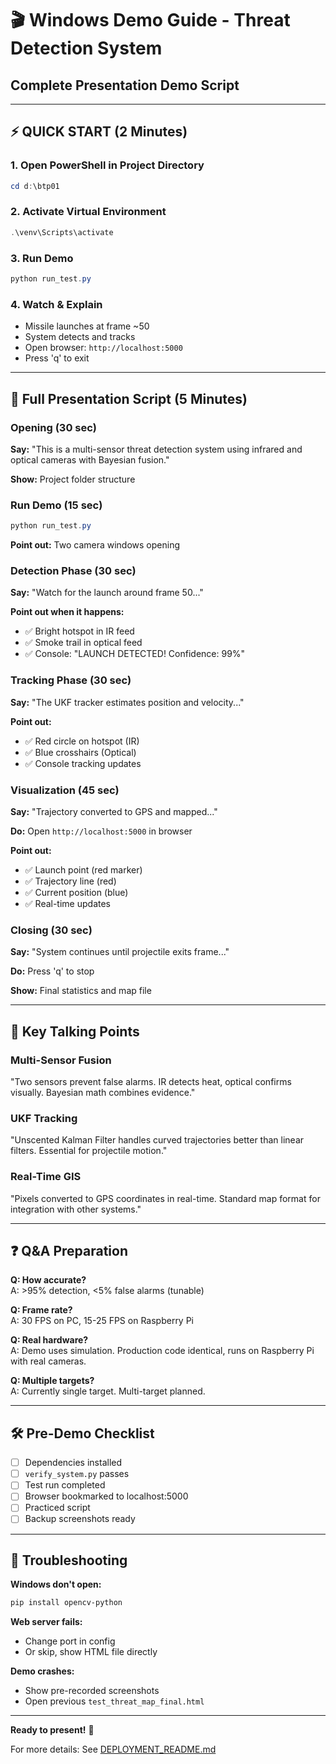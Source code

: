 # 🎬 Windows Demo Guide - Threat Detection System

## Complete Presentation Demo Script

---

## ⚡ QUICK START (2 Minutes)

### 1. Open PowerShell in Project Directory
```powershell
cd d:\btp01
```

### 2. Activate Virtual Environment
```powershell
.\venv\Scripts\activate
```

### 3. Run Demo
```powershell
python run_test.py
```

### 4. Watch & Explain
- Missile launches at frame ~50
- System detects and tracks
- Open browser: `http://localhost:5000`
- Press 'q' to exit

---

## 🎯 Full Presentation Script (5 Minutes)

### Opening (30 sec)
**Say:** "This is a multi-sensor threat detection system using infrared and optical cameras with Bayesian fusion."

**Show:** Project folder structure

### Run Demo (15 sec)
```powershell
python run_test.py
```

**Point out:** Two camera windows opening

### Detection Phase (30 sec)
**Say:** "Watch for the launch around frame 50..."

**Point out when it happens:**
- ✅ Bright hotspot in IR feed
- ✅ Smoke trail in optical feed
- ✅ Console: "LAUNCH DETECTED! Confidence: 99%"

### Tracking Phase (30 sec)
**Say:** "The UKF tracker estimates position and velocity..."

**Point out:**
- ✅ Red circle on hotspot (IR)
- ✅ Blue crosshairs (Optical)
- ✅ Console tracking updates

### Visualization (45 sec)
**Say:** "Trajectory converted to GPS and mapped..."

**Do:** Open `http://localhost:5000` in browser

**Point out:**
- ✅ Launch point (red marker)
- ✅ Trajectory line (red)
- ✅ Current position (blue)
- ✅ Real-time updates

### Closing (30 sec)
**Say:** "System continues until projectile exits frame..."

**Do:** Press 'q' to stop

**Show:** Final statistics and map file

---

## 💬 Key Talking Points

### Multi-Sensor Fusion
"Two sensors prevent false alarms. IR detects heat, optical confirms visually. Bayesian math combines evidence."

### UKF Tracking
"Unscented Kalman Filter handles curved trajectories better than linear filters. Essential for projectile motion."

### Real-Time GIS
"Pixels converted to GPS coordinates in real-time. Standard map format for integration with other systems."

---

## ❓ Q&A Preparation

**Q: How accurate?**  
A: >95% detection, <5% false alarms (tunable)

**Q: Frame rate?**  
A: 30 FPS on PC, 15-25 FPS on Raspberry Pi

**Q: Real hardware?**  
A: Demo uses simulation. Production code identical, runs on Raspberry Pi with real cameras.

**Q: Multiple targets?**  
A: Currently single target. Multi-target planned.

---

## 🛠️ Pre-Demo Checklist

- [ ] Dependencies installed
- [ ] `verify_system.py` passes
- [ ] Test run completed
- [ ] Browser bookmarked to localhost:5000
- [ ] Practiced script
- [ ] Backup screenshots ready

---

## 🚨 Troubleshooting

**Windows don't open:**
```powershell
pip install opencv-python
```

**Web server fails:**
- Change port in config
- Or skip, show HTML file directly

**Demo crashes:**
- Show pre-recorded screenshots
- Open previous `test_threat_map_final.html`

---

**Ready to present!** 🎉

For more details: See [DEPLOYMENT_README.md](DEPLOYMENT_README.md)
